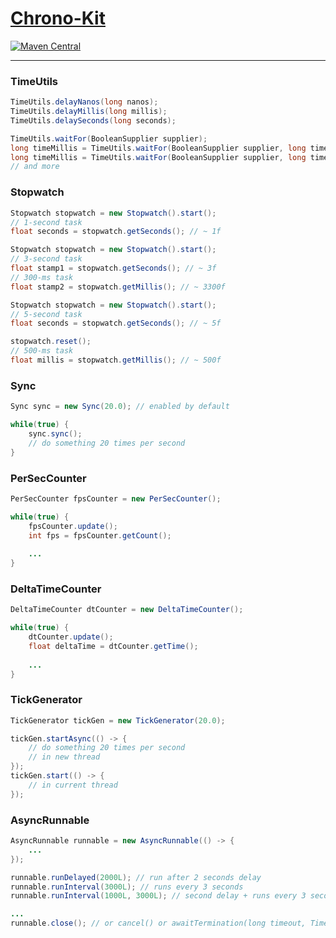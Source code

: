 # [Chrono-Kit](https://github.com/generaloss/chrono-kit)

[![Maven Central](https://img.shields.io/maven-central/v/io.github.generaloss/chrono-kit.svg)](https://mvnrepository.com/artifact/io.github.generaloss/chrono-kit)

---

### TimeUtils

``` java
TimeUtils.delayNanos(long nanos);
TimeUtils.delayMillis(long millis);
TimeUtils.delaySeconds(long seconds);

TimeUtils.waitFor(BooleanSupplier supplier);
long timeMillis = TimeUtils.waitFor(BooleanSupplier supplier, long timeoutMillis);
long timeMillis = TimeUtils.waitFor(BooleanSupplier supplier, long timeoutMillis, Runnable timeoutRunnable);
// and more
```

### Stopwatch

``` java
Stopwatch stopwatch = new Stopwatch().start();
// 1-second task
float seconds = stopwatch.getSeconds(); // ~ 1f
```

``` java
Stopwatch stopwatch = new Stopwatch().start();
// 3-second task
float stamp1 = stopwatch.getSeconds(); // ~ 3f
// 300-ms task
float stamp2 = stopwatch.getMillis(); // ~ 3300f
```

``` java
Stopwatch stopwatch = new Stopwatch().start();
// 5-second task
float seconds = stopwatch.getSeconds(); // ~ 5f

stopwatch.reset();
// 500-ms task
float millis = stopwatch.getMillis(); // ~ 500f
```

### Sync

``` java
Sync sync = new Sync(20.0); // enabled by default

while(true) {
    sync.sync();
    // do something 20 times per second
}
```

### PerSecCounter

``` java
PerSecCounter fpsCounter = new PerSecCounter();

while(true) {
    fpsCounter.update();
    int fps = fpsCounter.getCount();
    
    ...
}
```

### DeltaTimeCounter

``` java
DeltaTimeCounter dtCounter = new DeltaTimeCounter();

while(true) {
    dtCounter.update();
    float deltaTime = dtCounter.getTime();
    
    ...
}
```

### TickGenerator

``` java
TickGenerator tickGen = new TickGenerator(20.0);

tickGen.startAsync(() -> {
    // do something 20 times per second
    // in new thread
});
tickGen.start(() -> {
    // in current thread
});
```

### AsyncRunnable

``` java 
AsyncRunnable runnable = new AsyncRunnable(() -> {
    ...
});

runnable.runDelayed(2000L); // run after 2 seconds delay
runnable.runInterval(3000L); // runs every 3 seconds
runnable.runInterval(1000L, 3000L); // second delay + runs every 3 seconds

...
runnable.close(); // or cancel() or awaitTermination(long timeout, TimeUnit unit)
```
